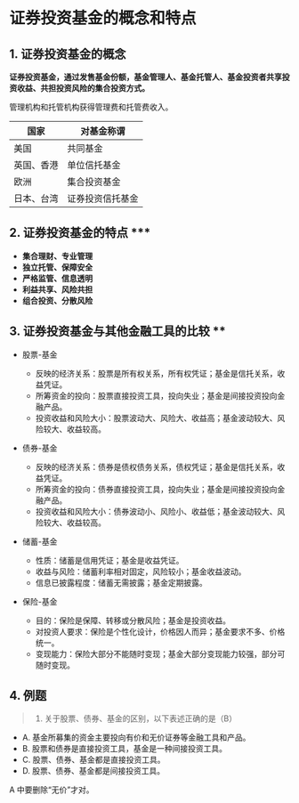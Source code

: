 # 证券投资基金的概念和特点

## 1. 证券投资基金的概念

**证券投资基金，通过发售基金份额，基金管理人、基金托管人、基金投资者共享投资收益、共担投资风险的集合投资方式。**

管理机构和托管机构获得管理费和托管费收入。

|  国家      |  对基金称谓       |
| ---------- | --------------- |
| 美国       | 共同基金          |
| 英国、香港  | 单位信托基金     |
| 欧洲       | 集合投资基金      |
| 日本、台湾  | 证券投资信托基金  |

## 2. 证券投资基金的特点 ***

- **集合理财、专业管理**
- **独立托管、保障安全**
- **严格监管、信息透明**
- **利益共享、风险共担**
- **组合投资、分散风险**

## 3. 证券投资基金与其他金融工具的比较  **

- 股票-基金
    - 反映的经济关系：股票是所有权关系，所有权凭证；基金是信托关系，收益凭证。
    - 所筹资金的投向：股票直接投资工具，投向失业；基金是间接投资投向金融产品。
    - 投资收益和风险大小：股票波动大、风险大、收益高；基金波动较大、风险较大、收益较高。

- 债券-基金
    - 反映的经济关系：债券是债权债务关系，债权凭证；基金是信托关系，收益凭证。
    - 所筹资金的投向：债券直接投资工具，投向失业；基金是间接投资投向金融产品。
    - 投资收益和风险大小：债券波动小、风险小、收益低；基金波动较大、风险较大、收益较高。

- 储蓄-基金
    - 性质：储蓄是信用凭证；基金是收益凭证。
    - 收益与风险：储蓄利率相对固定，风险较小；基金收益波动。
    - 信息已披露程度：储蓄无需披露；基金定期披露。

- 保险-基金
    - 目的：保险是保障、转移或分散风险；基金是投资收益。
    - 对投资人要求：保险是个性化设计，价格因人而异；基金要求不多、价格统一。
    - 变现能力：保险大部分不能随时变现；基金大部分变现能力较强，部分可随时变现。

## 4. 例题

> 1. 关于股票、债券、基金的区别，以下表述正确的是（B）

- A. 基金所募集的资金主要投向有价和无价证券等金融工具和产品。
- B. 股票和债券是直接投资工具，基金是一种间接投资工具。
- C. 股票、债券、基金都是直接投资工具。
- D. 股票、债券、基金都是间接投资工具。

A 中要删除“无价”才对。